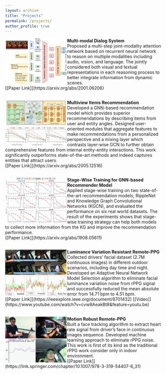 ```yaml
---
layout: archive
title: "Projects"
permalink: /projects/
author_profile: true
---
```


<img align="left" width="200" height="150" src="/images/AAAI_DSTC.png">
<b>Multi-modal Dialog System</b>
<br>Proposed a multi-step joint-modality attention network based on recurrent neural network to reason on multiple modalities including audio, vision, and language. The jointly considered both visual and textual representations in each reasoning process to better integrate information from dynamic scenes.
<br> [[Paper Link]](https://arxiv.org/abs/2001.06206)

## 
<img align="left" width="200" height="150" src="/images/SIGIR.png">
<b>Multiview Items Recommendation</b>
<br>Developed a GNN-based recommendation model which provides superior recommendations by describing items from user and entity angles. Designed user-oriented modules that aggregate features to make recommendations from a personalized perspective and a mixing layer which contrasts layer-wise GCN to further obtain comprehensive features from internal entity-entity interactions. This work significantly outperforms state-of-the-art methods and indeed captures entities that attract users.
<br> [[Paper Link]](https://arxiv.org/abs/2005.12516)

## 
<img align="left" width="200" height="150" src="/images/SW.png">
<b>Stage-Wise Training for GNN-based Recommender Model</b>
<br>Applied stage-wise training on two state-of-the-art recommendation models, RippleNet and Knowledge Graph Convolutional Networks (KGCN), and evaluated the performance on six real world datasets. The result of the experiments shows that stage-wise training strategy can help both models to collect more information from the KG and improve the recommendation performance. 
<br> [[Paper Link]](https://arxiv.org/abs/1908.05611)

## 
<img align="left" width="200" height="150" src="/images/ACCESS.png">
<b>Luminance Variation Resistant Remote-PPG</b>
<br>Collected drivers’ facial dataset (2.7M continuous images) in different outdoor scenarios, including day time and night. Developed an Adaptive Neural Network Model Selection algorithm to eliminate facial luminance variation noise from rPPG signal and  successfully reduced the mean absolute error from 14.71 bpm to 4.51 bpm.
<br> [[Paper Link]](https://ieeexplore.ieee.org/document/8701432) [[Video]](https://www.youtube.com/watch?v=cvw8AeakBt8&feature=youtu.be)

##
<img align="left" width="200" height="150" src="/images/ACCV.png">
<b>Motion Robust Remote-PPG </b>
<br>Built a face tracking algorithm to extract heart rate signal from driver’s face in continuous images sequence. Developed machine learning approach to eliminate rPPG noise. This work is first of its kind as the traditional rPPG work consider only in indoor environment.
<br> [[Paper Link]](https://link.springer.com/chapter/10.1007/978-3-319-54407-6_31)

